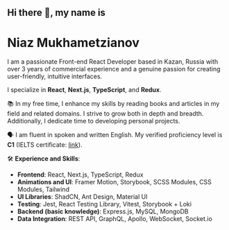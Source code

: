 ## Hi there 👋, my name is 
# Niaz Mukhametzianov 

I am a passionate Front-end React Developer based in Kazan, Russia with over 3 years of commercial experience and a genuine passion for creating user-friendly, intuitive interfaces.

I specialize in **React**, **Next.js**, **TypeScript**, and **Redux**.

📚 In my free time, I enhance my skills by reading books and articles in my field and related domains. I strive to grow both in depth and breadth. Additionally, I dedicate time to developing personal projects.

🗣️ I am fluent in spoken and written English. My verified proficiency level is **C1** (IELTS certificate: [link](https://drive.google.com/file/d/1W-F9DpPNqhHKgKgB-dPoBkn5yM2JFEr6/view?usp=sharing)).

🛠️ **Experience and Skills**:

-   **Frontend**: React, Next.js, TypeScript, Redux
-   **Animations and UI**: Framer Motion, Storybook, SCSS Modules, CSS Modules, Tailwind
-   **UI Libraries**: ShadCN, Ant Design, Material UI
-   **Testing**: Jest, React Testing Library, Vitest, Storybook + Loki
-   **Backend (basic knowledge)**: Express.js, MySQL, MongoDB
-   **Data Integration**: REST API, GraphQL, Apollo, WebSocket, Socket\.io
